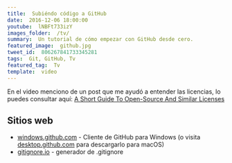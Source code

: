 ```yaml
---
title:  Subiéndo código a GitHub
date:  2016-12-06 18:00:00
youtube:  lNBFt733izY
images_folder:  /tv/
summary:  Un tutorial de cómo empezar con GitHub desde cero.
featured_image:  github.jpg
tweet_id:  806267841733345281
tags:  Git, GitHub, Tv
featured_tag:  Tv
template:  video
---
```


En el video menciono de un post que me ayudó a entender las licencias, lo puedes consultar aquí: <a href="https://www.smashingmagazine.com/2010/03/a-short-guide-to-open-source-and-similar-licenses/" target="_blank">A Short Guide To Open-Source And Similar Licenses</a>

## Sitios web  
<ul>
    <li><a href="https://windows.github.com" target="_blank">windows.github.com</a> - Cliente de GitHub para Windows (o visita <a href="https://desktop.github.com" target="_blank">desktop.github.com</a> para descargarlo para macOS)</li>
    <li><a href="https://www.gitignore.io" target="_blank">gitignore.io</a> - generador de .gitignore</li>
</ul>